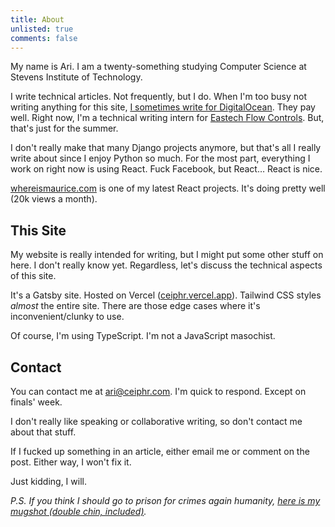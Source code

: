 ```yaml
---
title: About
unlisted: true
comments: false
---
```

My name is Ari. I am a twenty-something studying Computer Science at Stevens Institute of Technology.

I write technical articles. Not frequently, but I do. When I'm too busy not writing anything for this
site, [I sometimes write for DigitalOcean](https://www.digitalocean.com/community/users/ceiphr). They pay well.
Right now, I'm a technical writing intern for [Eastech Flow Controls](https://www.smartwastewater.com/). But, that's
just for the summer.

I don't really make that many Django projects anymore, but that's all I really write about since I enjoy Python so much. 
For the most part, everything I work on right now is using React. Fuck Facebook, but React… React is nice. 

[whereismaurice.com](https://whereismaurice.com) is one of my latest React projects. It's doing
pretty well (20k views a month).

## This Site

My website is really intended for writing, but I might put some other stuff on here. I don't really know yet.
Regardless, let's discuss the technical aspects of this site.

It's a Gatsby site. Hosted on Vercel ([ceiphr.vercel.app](https://ceiphr.vercel.app/)). Tailwind CSS styles
_almost_ the entire site. There are those edge cases where it's inconvenient/clunky to use.

Of course, I'm using TypeScript. I'm not a JavaScript masochist.

## Contact

You can contact me at [ari@ceiphr.com](mailto:ari@ceiphr.com). I'm quick to respond. Except on finals' week.

I don't really like speaking or collaborative writing, so don't contact me about that stuff.

If I fucked up something in an article, either email me or comment on the post. Either way, I won't fix it.

Just kidding, I will.

_P.S. If you think I should go to prison for crimes again
humanity, [here is my mugshot (double chin, included)](/ari-birnbaum.png)._